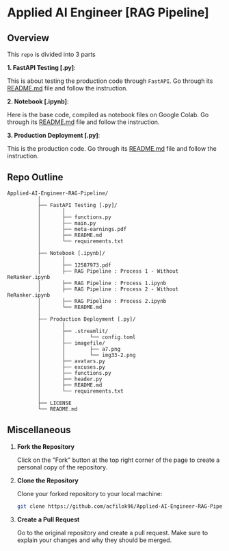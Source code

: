 # Applied AI Engineer [RAG Pipeline]

## Overview

This `repo` is divided into 3 parts

**1. FastAPI Testing [.py]**: 

This is about testing the production code through `FastAPI`. Go through its [README.md](https://github.com/acfilok96/Applied-AI-Engineer-RAG-Pipeline/blob/main/FastAPI%20Testing%20%5B.py%5D/README.md) file and follow
the instruction.

**2. Notebook [.ipynb]**: 

Here is the base code, compiled as notebook files on Google Colab. Go through its [README.md](https://github.com/acfilok96/Applied-AI-Engineer-RAG-Pipeline/blob/main/Notebook%20%5B.ipynb%5D/README.md) file and follow
the instruction.

**3. Production Deployment [.py]**: 

This is the production code. Go through its [README.md](https://github.com/acfilok96/Applied-AI-Engineer-RAG-Pipeline/blob/main/Production%20Deployment%20%5B.py%5D/README.md) file and follow the instruction.


## Repo Outline

```
Applied-AI-Engineer-RAG-Pipeline/
          │
          ├── FastAPI Testing [.py]/
          │       │
          │       ├── functions.py
          │       ├── main.py
          │       ├── meta-earnings.pdf
          │       ├── README.md
          │       └── requirements.txt
          │
          ├── Notebook [.ipynb]/
          │       │
          │       ├── 12587973.pdf
          │       ├── RAG Pipeline : Process 1 - Without ReRanker.ipynb
          │       ├── RAG Pipeline : Process 1.ipynb
          │       ├── RAG Pipeline : Process 2 - Without ReRanker.ipynb
          │       ├── RAG Pipeline : Process 2.ipynb
          │       └── README.md
          │
          ├── Production Deployment [.py]/
          │       │
          │       ├── .streamlit/
          │       │        └── config.toml
          │       ├── imagefile/
          │       │        ├── a7.png
          │       │        └── img33-2.png
          │       ├── avatars.py
          │       ├── excuses.py
          │       ├── functions.py
          │       ├── header.py
          │       ├── README.md
          │       └── requirements.txt
          │
          ├── LICENSE
          └── README.md
```


## Miscellaneous


1. **Fork the Repository**

   Click on the "Fork" button at the top right corner of the page to create a personal copy of the repository.

2. **Clone the Repository**

   Clone your forked repository to your local machine:
   ```bash
   git clone https://github.com/acfilok96/Applied-AI-Engineer-RAG-Pipeline.git
   ```

3. **Create a Pull Request**

   Go to the original repository and create a pull request. Make sure to explain your changes and why they should be merged.
